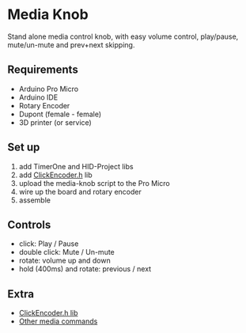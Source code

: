 # Media Knob

Stand alone media control knob, with easy volume control, play/pause, mute/un-mute and prev+next skipping.

## Requirements

- Arduino Pro Micro
- Arduino IDE
- Rotary Encoder
- Dupont (female - female)
- 3D printer (or service)

## Set up

1. add TimerOne and HID-Project libs
2. add [ClickEncoder.h](https://github.com/soligen2010/encoder) lib
3. upload the media-knob script to the Pro Micro
4. wire up the board and rotary encoder
5. assemble

## Controls

- click: Play / Pause
- double click: Mute / Un-mute
- rotate: volume up and down
- hold (400ms) and rotate: previous / next

## Extra

- [ClickEncoder.h lib](https://github.com/soligen2010/encoder)
- [Other media commands](https://github.com/NicoHood/HID/blob/master/src/HID-APIs/ConsumerAPI.h)

